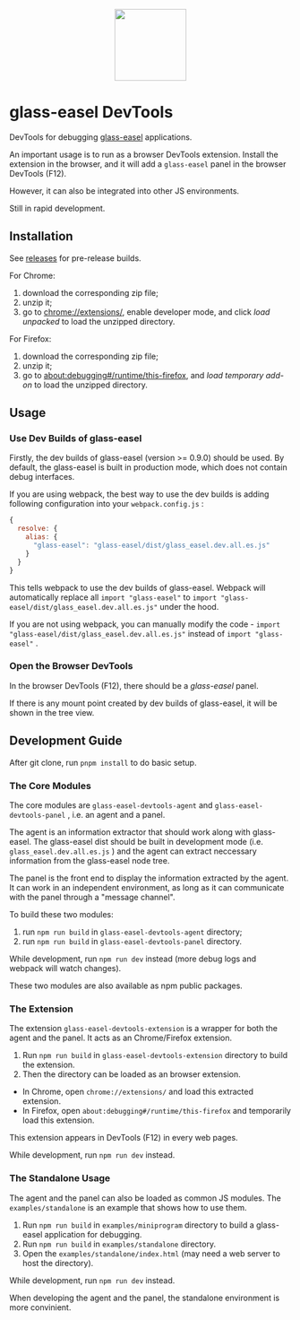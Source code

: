 <p align="center">
  <img src="https://github.com/wechat-miniprogram/glass-easel/blob/master/logo_256.png" style="width: 128px" />
</p>

# glass-easel DevTools

DevTools for debugging [glass-easel](https://github.com/wechat-miniprogram/glass-easel) applications.

An important usage is to run as a browser DevTools extension. Install the extension in the browser, and it will add a `glass-easel` panel in the browser DevTools (F12).

However, it can also be integrated into other JS environments.

Still in rapid development.


## Installation

See [releases](https://github.com/wechat-miniprogram/glass-easel-devtools/releases) for pre-release builds.

For Chrome:

1. download the corresponding zip file;
1. unzip it;
1. go to [chrome://extensions/](chrome://extensions/), enable developer mode, and click *load unpacked* to load the unzipped directory.

For Firefox:

1. download the corresponding zip file;
1. unzip it;
1. go to [about:debugging#/runtime/this-firefox](about:debugging#/runtime/this-firefox), and *load temporary add-on* to load the unzipped directory.


## Usage

### Use Dev Builds of glass-easel

Firstly, the dev builds of glass-easel (version >= 0.9.0) should be used. By default, the glass-easel is built in production mode, which does not contain debug interfaces.

If you are using webpack, the best way to use the dev builds is adding following configuration into your `webpack.config.js` :

```js
{
  resolve: {
    alias: {
      "glass-easel": "glass-easel/dist/glass_easel.dev.all.es.js"
    }
  }
}
```

This tells webpack to use the dev builds of glass-easel. Webpack will automatically replace all `import "glass-easel"` to `import "glass-easel/dist/glass_easel.dev.all.es.js"` under the hood.

If you are not using webpack, you can manually modify the code - `import "glass-easel/dist/glass_easel.dev.all.es.js"` instead of `import "glass-easel"` .

### Open the Browser DevTools

In the browser DevTools (F12), there should be a *glass-easel* panel.

If there is any mount point created by dev builds of glass-easel, it will be shown in the tree view.


## Development Guide

After git clone, run `pnpm install` to do basic setup.

### The Core Modules

The core modules are `glass-easel-devtools-agent` and `glass-easel-devtools-panel` , i.e. an agent and a panel.

The agent is an information extractor that should work along with glass-easel. The glass-easel dist should be built in development mode (i.e. `glass_easel.dev.all.es.js` ) and the agent can extract neccessary information from the glass-easel node tree.

The panel is the front end to display the information extracted by the agent. It can work in an independent environment, as long as it can communicate with the panel through a "message channel".

To build these two modules:

1. run `npm run build` in `glass-easel-devtools-agent` directory;
1. run `npm run build` in `glass-easel-devtools-panel` directory.

While development, run `npm run dev` instead (more debug logs and webpack will watch changes).

These two modules are also available as npm public packages.

### The Extension

The extension `glass-easel-devtools-extension` is a wrapper for both the agent and the panel. It acts as an Chrome/Firefox extension.

1. Run `npm run build` in `glass-easel-devtools-extension` directory to build the extension.
1. Then the directory can be loaded as an browser extension.
  * In Chrome, open `chrome://extensions/` and load this extracted extension.
  * In Firefox, open `about:debugging#/runtime/this-firefox` and temporarily load this extension.

This extension appears in DevTools (F12) in every web pages.

While development, run `npm run dev` instead.

### The Standalone Usage

The agent and the panel can also be loaded as common JS modules. The `examples/standalone` is an example that shows how to use them.

1. Run `npm run build` in `examples/miniprogram` directory to build a glass-easel application for debugging.
1. Run `npm run build` in `examples/standalone` directory.
1. Open the `examples/standalone/index.html` (may need a web server to host the directory).

While development, run `npm run dev` instead.

When developing the agent and the panel, the standalone environment is more convinient.
